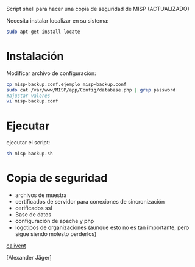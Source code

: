 Script shell para hacer una copia de seguridad de MISP (ACTUALIZADO)

Necesita instalar localizar en su sistema:
```sh
sudo apt-get install locate
```



Instalación
============

Modificar archivo de configuración:
```sh
cp misp-backup.conf.ejemplo misp-backup.conf
sudo cat /var/www/MISP/app/Config/database.php | grep password
#ajustar valores
vi misp-backup.conf
```

Ejecutar
=======

ejecutar el script:
```sh
sh misp-backup.sh
```

Copia de seguridad
====

  - archivos de muestra
  - certificados de servidor para conexiones de sincronización
  - cerificados ssl
  - Base de datos
  - configuración de apache y php
  - logotipos de organizaciones (aunque esto no es tan importante, pero sigue siendo molesto perderlos)

[calivent](https://github.com/calivent)

[Alexander Jäger]

